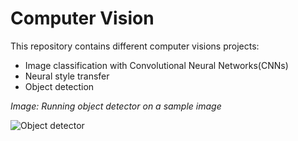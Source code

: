 
# Computer Vision

This repository contains different computer visions projects: 

* Image classification with Convolutional Neural Networks(CNNs)
* Neural style transfer
* Object detection


*Image: Running object detector on a sample image*

![Object detector](https://github.com/Nyandwi/tf_vision/blob/main/object%20detector.png)
